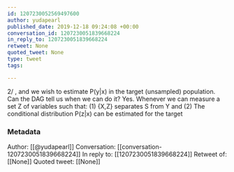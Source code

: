 ```yaml
---
id: 1207230052569497600
author: yudapearl
published_date: 2019-12-18 09:24:08 +00:00
conversation_id: 1207230051839668224
in_reply_to: 1207230051839668224
retweet: None
quoted_tweet: None
type: tweet
tags:

---
```


2/ , and we wish to estimate P(y|x) in the target (unsampled) population. Can the DAG tell us when we can do it? Yes. Whenever we can measure a set Z of variables such that: (1) {X,Z} separates S from Y and (2) The conditional distribution P(z|x) can be estimated for the target

### Metadata

Author: [[@yudapearl]]
Conversation: [[conversation-1207230051839668224]]
In reply to: [[1207230051839668224]]
Retweet of: [[None]]
Quoted tweet: [[None]]
